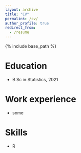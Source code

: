 ```yaml
---
layout: archive
title: "CV"
permalink: /cv/
author_profile: true
redirect_from:
  - /resume
---
```


{% include base_path %}

Education
======
* B.Sc in Statistics, 2021

Work experience
======
* some
  
Skills
======
* R
